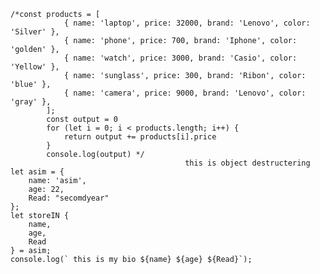     /*const products = [
                { name: 'laptop', price: 32000, brand: 'Lenovo', color: 'Silver' },
                { name: 'phone', price: 700, brand: 'Iphone', color: 'golden' },
                { name: 'watch', price: 3000, brand: 'Casio', color: 'Yellow' },
                { name: 'sunglass', price: 300, brand: 'Ribon', color: 'blue' },
                { name: 'camera', price: 9000, brand: 'Lenovo', color: 'gray' },
            ];
            const output = 0
            for (let i = 0; i < products.length; i++) {
                return output += products[i].price
            }
            console.log(output) */
                                           this is object destructering
    let asim = {
        name: 'asim',
        age: 22,
        Read: "secomdyear"
    };
    let storeIN {
        name,
        age,
        Read
    } = asim;
    console.log(` this is my bio ${name} ${age} ${Read}`);
